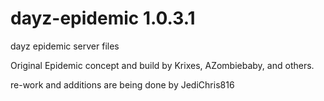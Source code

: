 dayz-epidemic 1.0.3.1
=============

dayz epidemic server files

Original Epidemic concept and build by Krixes, AZombiebaby, and others.  

re-work and additions are being done by JediChris816
